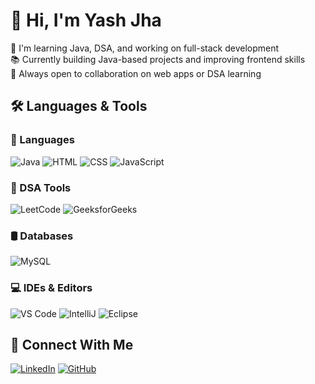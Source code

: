 # 👋 Hi, I'm Yash Jha

🚀 I'm learning Java, DSA, and working on full-stack development  
📚 Currently building Java-based projects and improving frontend skills  
🤝 Always open to collaboration on web apps or DSA learning

## 🛠️ Languages & Tools

### 🚀 Languages
![Java](https://img.shields.io/badge/-Java-orange)
![HTML](https://img.shields.io/badge/-HTML5-red)
![CSS](https://img.shields.io/badge/-CSS3-blue)
![JavaScript](https://img.shields.io/badge/-JavaScript-yellow)

### 🧠 DSA Tools
![LeetCode](https://img.shields.io/badge/-LeetCode-black)
![GeeksforGeeks](https://img.shields.io/badge/-GFG-green)

### 🛢️ Databases
![MySQL](https://img.shields.io/badge/-MySQL-blue)

### 💻 IDEs & Editors
![VS Code](https://img.shields.io/badge/-VSCode-blue)
![IntelliJ](https://img.shields.io/badge/-IntelliJ-red)
![Eclipse](https://img.shields.io/badge/-Eclipse-purple)

## 🔗 Connect With Me
[![LinkedIn](https://img.shields.io/badge/-LinkedIn-blue?logo=Linkedin&logoColor=white)](https://www.linkedin.com/in/yashjha2510/)
[![GitHub](https://img.shields.io/badge/-GitHub-black?logo=github)](https://github.com/yashjha2510)
